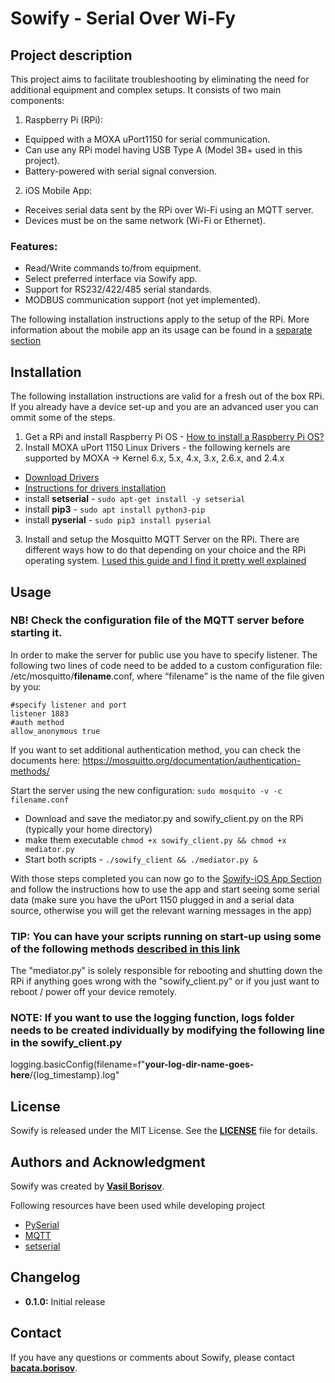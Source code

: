 # Sowify - Serial Over Wi-Fy 

## Project description

This project aims to facilitate troubleshooting by eliminating the need for additional equipment and complex setups. It consists of two main components:

1. Raspberry Pi (RPi):

- Equipped with a MOXA uPort1150 for serial communication.
- Can use any RPi model having USB Type A (Model 3B+ used in this project).
- Battery-powered with serial signal conversion.

2. iOS Mobile App:

- Receives serial data sent by the RPi over Wi-Fi using an MQTT server.
- Devices must be on the same network (Wi-Fi or Ethernet).

### Features:

- Read/Write commands to/from equipment.
- Select preferred interface via Sowify app.
- Support for RS232/422/485 serial standards.
- MODBUS communication support (not yet implemented).

The following installation instructions apply to the setup of the RPi. More information about the mobile app an its usage can be found in a [separate section](https://github.com/bacataBorisov/Sowify_RPi/blob/master/README.md)

## Installation

The following installation instructions are valid for a fresh out of the box RPi. If you already have a device set-up and you are an advanced user you can ommit some of the steps.

1. Get a RPi and install Raspberry Pi OS - [How to install a Raspberry Pi OS?](https://www.raspberrypi.com/documentation/computers/getting-started.html#install-an-operating-system)
2. Install MOXA uPort 1150 Linux Drivers - the following kernels are supported by MOXA -> Kernel 6.x, 5.x, 4.x, 3.x, 2.6.x, and 2.4.x
  - [Download Drivers](https://cdn-cms.azureedge.net/getmedia/c7a1d4ee-ff6f-46fe-b707-e6e2c6fcc152/moxa-uport-1100-series-linux-kernel-6.x-driver-v6.0.tgz)
  - [Instructions for drivers installation](https://moxa.com/getmedia/a2924269-6076-4c8f-9c1e-7268e235dde1/moxa-uport-1100-series-manual-v9.0.pdf)
  - install **setserial** - `sudo apt-get install -y setserial`
  - install **pip3** - `sudo apt install python3-pip`
  - install **pyserial** - `sudo pip3 install pyserial`
3. Install and setup the Mosquitto MQTT Server on the RPi. There are different ways how to do that depending on your choice and the RPi operating system.
[I used this guide and I find it pretty well explained](https://forums.raspberrypi.com/viewtopic.php?t=196010)

## Usage

### **NB!** Check the configuration file of the MQTT server before starting it.

In order to make the server for public use you have to specify listener.
The following two lines of code need to be added to a custom configuration file: /etc/mosquitto/**filename**.conf, where
“filename” is the name of the file given by you:

```
#specify listener and port
listener 1883
#auth method
allow_anonymous true
```

If you want to set additional authentication method, you can check the documents here:
https://mosquitto.org/documentation/authentication-methods/

Start the server using the new configuration:
`sudo mosquito -v -c filename.conf`

- Download and save the mediator.py and sowify_client.py on the RPi (typically your home directory)
- make them executable `chmod +x sowify_client.py && chmod +x mediator.py`
- Start both scripts - `./sowify_client && ./mediator.py &`

With those steps completed you can now go to the [Sowify-iOS App Section](https://github.com/bacataBorisov/Sowify-iOS-App) and follow the instructions how to use the app and start seeing some serial data (make sure you have the uPort 1150 plugged in and a serial data source, otherwise you will get the relevant warning messages in the app)

### **TIP:** You can have your scripts running on start-up using some of the following methods [described in this link](https://www.dexterindustries.com/howto/run-a-program-on-your-raspberry-pi-at-startup/)

The "mediator.py" is solely responsible for rebooting and shutting down the RPi if anything goes wrong with the "sowify_client.py" or if you just want to reboot / power off your device remotely.

### **NOTE:** If you want to use the logging function, logs folder needs to be created individually by modifying the following line in the sowify_client.py
logging.basicConfig(filename=f"**your-log-dir-name-goes-here**/{log_timestamp}.log"

## **License**

Sowify is released under the MIT License. See the **[LICENSE](https://github.com/bacataBorisov/Sowify_RPi/blob/master/LICENSE.txt)** file for details.

## **Authors and Acknowledgment**

Sowify was created by **[Vasil Borisov](https://github.com/bacataBorisov)**.

Following resources have been used while developing project
- [PySerial](https://pypi.org/project/pyserial/)
- [MQTT](https://mqtt.org)
- [setserial](https://github.com/Distrotech/setserial)

## **Changelog**

- **0.1.0:** Initial release

## **Contact**

If you have any questions or comments about Sowify, please contact **[bacata.borisov](https://github.com/bacataBorisov)**.
